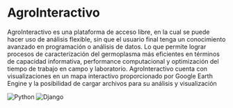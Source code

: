 # AgroInteractivo

AgroInteractivo es una plataforma de acceso libre, en la cual se puede hacer uso de análisis
flexible, sin que el usuario final tenga un conocimiento avanzado en programación o análisis
de datos. Lo que permite lograr procesos de caracterización del germoplasma más eficientes 
en términos de capacidad informativa, performance computacional y optimización del tiempo 
de trabajo en campo y laboratorio.
AgroInteractivo cuenta con visualizaciones en un mapa interactivo proporcionado por Google 
Earth Engine y la posibilidad de cargar archivos para su análisis y visualización
 
![Python](https://img.shields.io/badge/Python-3776AB?style=for-the-badge&logo=python&logoColor=white)
![Django](https://img.shields.io/badge/Django-092E20?style=for-the-badge&logo=django&logoColor=white)
